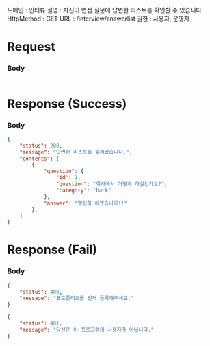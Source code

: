 도메인 : 인터뷰
설명 : 자신이 면접 질문에 답변한 리스트를 확인할 수 있습니다.
HttpMethod : GET
URL : /interview/answerlist
권한 : 사용자, 운영자

# Request

### Body

```json

```

# Response (Success)

### Body

```json
{
	"status": 200,
	"message": "답변한 리스트를 불러왔습니다.",
	"contents": [
		{
			"question": {
				"id": 1,
				"question": "회사에서 어떻게 하실건가요?",
				"category": "back"
			},
			"answer": "열심히 하겠습니다!!"
		},
	]
}
```

# Response (Fail)

### Body

```json
{
	"status": 400,
	"message": "포트폴리오를 먼저 등록해주세요."
}
```

```json
{
	"status": 401,
	"message": "당신은 이 프로그램의 사용자가 아닙니다."
}
```